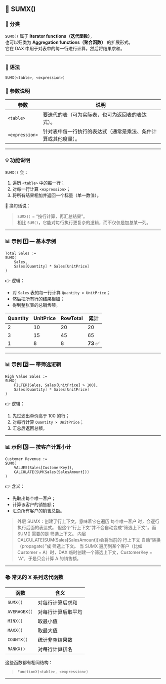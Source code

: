 ## 📘 SUMX()

### 🧩 分类
`SUMX()` 属于 **Iterator functions（迭代函数）**，  
也可以归类为 **Aggregation functions（聚合函数）** 的扩展形式。  
它在 DAX 中用于对表中的每一行进行计算，然后将结果求和。

---

### 🧩 语法
```DAX
SUMX(<table>, <expression>)
```

### 📖 参数说明
| 参数 | 说明 |
|------|------|
| `<table>` | 要迭代的表（可为实际表，也可为返回表的表达式）。 |
| `<expression>` | 针对表中每一行执行的表达式（通常是乘法、条件计算或其他度量）。 |

---

### 💡 功能说明
`SUMX()` 会：
1. 遍历 `<table>` 中的每一行；
2. 对每一行计算 `<expression>`；
3. 将所有结果相加并返回一个标量（单一数值）。

📘 换句话说：
> `SUMX()` = “按行计算，再汇总结果”。  
> 相比 `SUM()`，它能对每行执行更复杂的逻辑，而不仅仅是加总某一列。

---

### 📊 示例 1️⃣ — 基本示例
```DAX
Total Sales :=
SUMX(
    Sales,
    Sales[Quantity] * Sales[UnitPrice]
)
```
👉 逻辑：
- 对 `Sales` 表的每一行计算 `Quantity × UnitPrice`；
- 然后把所有行的结果相加；
- 得到整张表的总销售额。

| Quantity | UnitPrice | RowTotal | 累计 |
|-----------|------------|----------|------|
| 2 | 10 | 20 | 20 |
| 3 | 15 | 45 | 65 |
| 1 | 8 | 8 | **73** ✅ |

---

### 📊 示例 2️⃣ — 带筛选逻辑
```DAX
High Value Sales :=
SUMX(
    FILTER(Sales, Sales[UnitPrice] > 100),
    Sales[Quantity] * Sales[UnitPrice]
)
```

👉 逻辑：
1. 先过滤出单价高于 100 的行；
2. 对每行计算 `Quantity × UnitPrice`；
3. 汇总后返回总额。

---

### 📊 示例 3️⃣ — 按客户计算小计
```DAX
Customer Revenue :=
SUMX(
    VALUES(Sales[CustomerKey]),
    CALCULATE(SUM(Sales[SalesAmount]))
)
```
👉 含义：
- 先取出每个唯一客户；
- 计算该客户的销售额；
- 汇总所有客户的销售总额。

> 外层 SUMX：创建了行上下文，意味着它在遍历 每个唯一客户 时，会逐行执行后面的表达式。
> 但这个“行上下文”并不会自动变成“筛选上下文”。而SUM() 需要的是 筛选上下文。
> 内层 CALCULATE(SUM(Sales[SalesAmount]))会将当前的 行上下文 自动“转换（propagate）”成 筛选上下文。
> 当 SUMX 遍历到某个客户（比如 Customer = A）时，DAX 临时创建一个筛选上下文，CustomerKey = "A"，于是只会计算 A 的销售额。

---

### 📚 常见的 X 系列迭代函数
| 函数 | 含义 |
|------|------|
| `SUMX()` | 对每行计算后求和 |
| `AVERAGEX()` | 对每行计算后取平均 |
| `MINX()` | 取最小值 |
| `MAXX()` | 取最大值 |
| `COUNTX()` | 统计非空结果数 |
| `RANKX()` | 对每行计算排名 |

这些函数都有相同结构：  
> `FunctionX(<table>, <expression>)`

---

